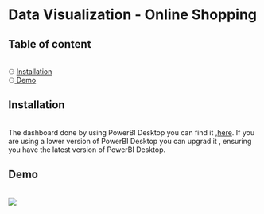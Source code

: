 # Data Visualization - Online Shopping 
<html>
  <body>
    <h2> Table of content </h2><br>
      &#x2686; <a href ="#Installation"> Installation </a><br>
      &#x2686;<a href ="#Demo"> Demo </a><br>
      <h2><div id = "Installation">Installation</div> </h2><br>
        The dashboard done by using PowerBI Desktop you can find it ,<a href ="https://powerbi.microsoft.com/en-us/desktop/" >here</a>. If you are using a lower version of PowerBI Desktop you can upgrad it , ensuring you have the latest version of PowerBI Desktop.
      <h2><div id = "Demo">Demo</div> </h2><br>
    <img src ="https://user-images.githubusercontent.com/54575201/161377029-199c47b9-4ed9-4bbd-8d72-bb9359a11f83.png"/>

 </body></html> 
 

